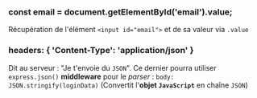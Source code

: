 ### const email = document.getElementById('email').value;
Récupération de l'élément `<input id="email">` et de sa valeur via `.value`

### headers: { 'Content-Type': 'application/json' }
Dit au serveur : "Je t'envoie du `JSON`".
Ce dernier pourra utiliser `express.json()` __middleware__ pour le _parser_ : `body: JSON.stringify(loginData)` (Convertit l'__objet `JavaScript`__ en chaîne `JSON`)
